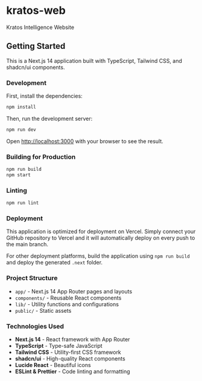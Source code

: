 # kratos-web
Kratos Intelligence Website

## Getting Started 

This is a Next.js 14 application built with TypeScript, Tailwind CSS, and shadcn/ui components.

### Development

First, install the dependencies:

```bash
npm install
```

Then, run the development server:

```bash
npm run dev
```

Open [http://localhost:3000](http://localhost:3000) with your browser to see the result.

### Building for Production

```bash
npm run build
npm start
```

### Linting

```bash
npm run lint
```

### Deployment

This application is optimized for deployment on Vercel. Simply connect your GitHub repository to Vercel and it will automatically deploy on every push to the main branch.

For other deployment platforms, build the application using `npm run build` and deploy the generated `.next` folder.

### Project Structure

- `app/` - Next.js 14 App Router pages and layouts
- `components/` - Reusable React components
- `lib/` - Utility functions and configurations
- `public/` - Static assets

### Technologies Used

- **Next.js 14** - React framework with App Router
- **TypeScript** - Type-safe JavaScript
- **Tailwind CSS** - Utility-first CSS framework
- **shadcn/ui** - High-quality React components
- **Lucide React** - Beautiful icons
- **ESLint & Prettier** - Code linting and formatting
